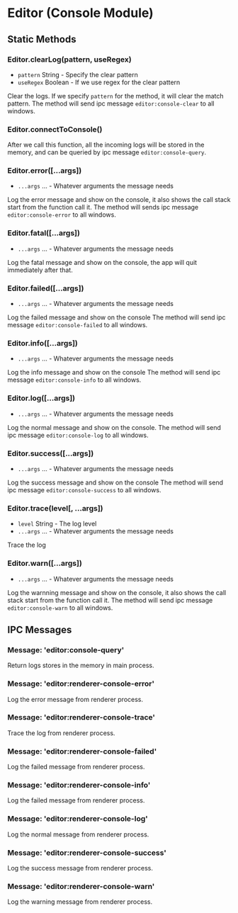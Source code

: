 # Editor (Console Module)

## Static Methods

### Editor.clearLog(pattern, useRegex)

 - `pattern` String - Specify the clear pattern
 - `useRegex` Boolean - If we use regex for the clear pattern

Clear the logs. If we specify `pattern` for the method, it will clear the match pattern.
The method will send ipc message `editor:console-clear` to all windows.

### Editor.connectToConsole()

After we call this function, all the incoming logs will be stored in the memory, and can be queried by ipc message `editor:console-query`.

### Editor.error([...args])

 - `...args` ... - Whatever arguments the message needs

Log the error message and show on the console, it also shows the call stack start from the function call it.
The method will sends ipc message `editor:console-error` to all windows.

### Editor.fatal([...args])

 - `...args` ... - Whatever arguments the message needs

Log the fatal message and show on the console, the app will quit immediately after that.

### Editor.failed([...args])

 - `...args` ... - Whatever arguments the message needs

Log the failed message and show on the console
The method will send ipc message `editor:console-failed` to all windows.

### Editor.info([...args])

 - `...args` ... - Whatever arguments the message needs

Log the info message and show on the console
The method will send ipc message `editor:console-info` to all windows.

### Editor.log([...args])

 - `...args` ... - Whatever arguments the message needs

Log the normal message and show on the console.
The method will send ipc message `editor:console-log` to all windows.

### Editor.success([...args])

 - `...args` ... - Whatever arguments the message needs

Log the success message and show on the console
The method will send ipc message `editor:console-success` to all windows.

### Editor.trace(level[, ...args])

 - `level` String - The log level
 - `...args` ... - Whatever arguments the message needs

Trace the log

### Editor.warn([...args])

 - `...args` ... - Whatever arguments the message needs

Log the warnning message and show on the console, it also shows the call stack start from the function call it.
The method will send ipc message `editor:console-warn` to all windows.

## IPC Messages

### Message: 'editor:console-query'

Return logs stores in the memory in main process.

### Message: 'editor:renderer-console-error'

Log the error message from renderer process.

### Message: 'editor:renderer-console-trace'

Trace the log from renderer process.

### Message: 'editor:renderer-console-failed'

Log the failed message from renderer process.

### Message: 'editor:renderer-console-info'

Log the failed message from renderer process.

### Message: 'editor:renderer-console-log'

Log the normal message from renderer process.

### Message: 'editor:renderer-console-success'

Log the success message from renderer process.

### Message: 'editor:renderer-console-warn'

Log the warning message from renderer process.
